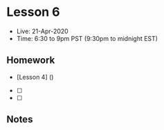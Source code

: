# Lesson 6
- Live:  21-Apr-2020
- Time: 6:30 to 9pm PST  (9:30pm to midnight EST)

## Homework
- [Lesson 4] ()
- [ ] 
- [ ] 

## Notes
